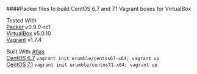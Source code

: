 ####Packer files to build CentOS 6.7 and 7.1 Vagrant boxes for VirtualBox
  
Tested With  
[Packer](https://packer.io/) v0.9.0-rc1  
[VirtualBox](https://www.virtualbox.org/) v5.0.10  
[Vagrant](https://vagrantup.com/) v1.7.4

Built With [Atlas](https://atlas.hashicorp.com/vagrant)  
[CentOS 6.7](https://atlas.hashicorp.com/erumble/boxes/centos67-x64) `vagrant init erumble/centos67-x64; vagrant up`  
[CentOS 7.1](https://atlas.hashicorp.com/erumble/boxes/centos71-x64) `vagrant init erumble/centos71-x64; vagrant up`
